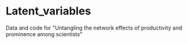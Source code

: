 # Latent_variables
Data and code for "Untangling the network effects of productivity and prominence among scientists"
